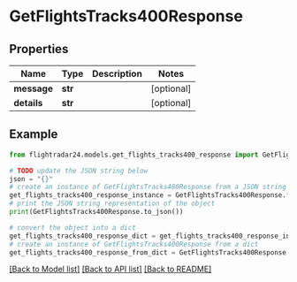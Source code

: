 # GetFlightsTracks400Response


## Properties

Name | Type | Description | Notes
------------ | ------------- | ------------- | -------------
**message** | **str** |  | [optional] 
**details** | **str** |  | [optional] 

## Example

```python
from flightradar24.models.get_flights_tracks400_response import GetFlightsTracks400Response

# TODO update the JSON string below
json = "{}"
# create an instance of GetFlightsTracks400Response from a JSON string
get_flights_tracks400_response_instance = GetFlightsTracks400Response.from_json(json)
# print the JSON string representation of the object
print(GetFlightsTracks400Response.to_json())

# convert the object into a dict
get_flights_tracks400_response_dict = get_flights_tracks400_response_instance.to_dict()
# create an instance of GetFlightsTracks400Response from a dict
get_flights_tracks400_response_from_dict = GetFlightsTracks400Response.from_dict(get_flights_tracks400_response_dict)
```
[[Back to Model list]](../README.md#documentation-for-models) [[Back to API list]](../README.md#documentation-for-api-endpoints) [[Back to README]](../README.md)


